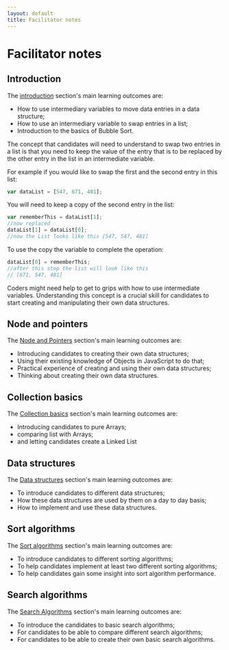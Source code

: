 ```yaml
---
layout: default
title: Facilitator notes
---
```


# Facilitator notes

## Introduction

The [introduction](/pages/intro.html) section's main learning outcomes are:

* How to use intermediary variables to move data entries in a data structure;
* How to use an intermediary variable to swap entries in a list;
* Introduction to the basics of Bubble Sort.

The concept that candidates will need to understand to swap two entries in a list is that you need to keep the value of the entry that is to be replaced by the other entry in the list in an intermediate variable.

For example if you would like to swap the first and the second entry in this list:

```javascript
var dataList = [547, 671, 481];
```

You will need to keep a copy of the second entry in the list:

```javascript
var rememberThis = dataList[1];
//now replaced
dataList[1] = dataList[0];
//now the List looks like this [547, 547, 481]
```

To use the copy the variable to complete the operation:

```javascript
dataList[0] = rememberThis;
//after this step the list will look like this
// [671, 547, 481]
```
Coders might need help to get to grips with how to use intermediate variables. Understanding this concept is a crucial skill for candidates to start creating and manipulating their own data structures.

## Node and pointers

The [Node and Pointers](/pages/nodes_and_pointers.html) section's main learning outcomes are:

* Introducing candidates to creating their own data structures;
* Using their existing knowledge of Objects in JavaScript to do that;
* Practical experience of creating and using their own data structures;
* Thinking about creating their own data structures.

## Collection basics

The [Collection basics](/pages/collection_basics.html) section's main learning outcomes are:
* Introducing candidates to pure Arrays;
* comparing list with Arrays;
* and letting candidates create a Linked List

## Data structures

The [Data structures](/pages/datastructures.html) section's main learning outcomes are:

* To introduce candidates to different data structures;
* How these data structures are used by them on a day to day basis;
* How to implement and use these data structures.

## Sort algorithms

The [Sort algorithms](/pages/sorting.html) section's main learning outcomes are:

* To introduce candidates to different sorting algorithms;
* To help candidates implement at least two different sorting algorithms;
* To help candidates gain some insight into sort algorithm performance.

## Search algorithms

The [Search Algorithms](/pages/searching.html) section's main learning outcomes are:

* To introduce the candidates to basic search algorithms;
* For candidates to be able to compare different search algorithms;
* For candidates to be able to create their own basic search algorithms.
